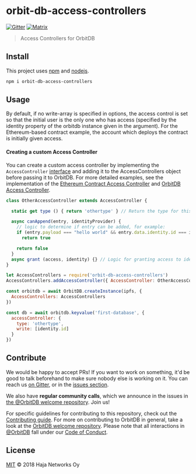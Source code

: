 # orbit-db-access-controllers

[![Gitter](https://img.shields.io/gitter/room/nwjs/nw.js.svg)](https://gitter.im/orbitdb/Lobby) [![Matrix](https://img.shields.io/badge/matrix-%23orbitdb%3Apermaweb.io-blue.svg)](https://riot.permaweb.io/#/room/#orbitdb:permaweb.io) 

> Access Controllers for OrbitDB

## Install

This project uses [npm](http://npmjs.com/) and [nodejs](https://nodejs.org/).

```sh
npm i orbit-db-access-controllers
```

## Usage

By default, if no write-array is specified in options, the access control is set so that the initial user is the only one who has access (specified by the identity property of the orbitdb instance given in the argument). For the Ethereum-based contract example, the account which deploys the contract is initially given access.

#### Creating a custom Access Controller

You can create a custom access controller by implementing the `AccessController` [interface](https://github.com/orbitdb/orbit-db-access-controllers/blob/master/src/access-controller-interface.js) and adding it to the AccessControllers object before passing it to OrbitDB. For more detailed examples, see the implementation of the [Ethereum Contract Access Controller](https://github.com/orbitdb/orbit-db-access-controllers/blob/master/src/contract-access-controller.js) and [OrbitDB Access Controller](https://github.com/orbitdb/orbit-db-access-controllers/blob/master/src/orbitdb-access-controller.js).

```javascript
class OtherAccessController extends AccessController {

  static get type () { return 'othertype' } // Return the type for this controller

  async canAppend(entry, identityProvider) {
    // logic to determine if entry can be added, for example:
    if (entry.payload === "hello world" && entry.data.identity.id === identity.id && identityProvider.verifyIdentity(entry.data.identity))
      return true

    return false
  }
  async grant (access, identity) {} // Logic for granting access to identity
}

let AccessControllers = require('orbit-db-access-controllers')
AccessControllers.addAccessController({ AccessController: OtherAccessController })

const orbitdb = await OrbitDB.createInstance(ipfs, {
  AccessControllers: AccessControllers
})

const db = await orbitdb.keyvalue('first-database', {
  accessController: {
    type: 'othertype',
    write: [identity.id]
  }
})
```

## Contribute

We would be happy to accept PRs! If you want to work on something, it'd be good to talk beforehand to make sure nobody else is working on it. You can reach us [on Gitter](https://gitter.im/orbitdb/Lobby), or in the [issues section](https://github.com/orbitdb/orbit-db-access-controllers/issues).

We also have **regular community calls**, which we announce in the issues in [the @OrbitDB welcome repository](https://github.com/orbitdb/welcome/issues). Join us!


For specific guidelines for contributing to this repository, check out the [Contributing guide](CONTRIBUTING.md). For more on contributing to OrbitDB in general, take a look at the [OrbitDB welcome repository](https://github.com/orbitdb/welcome). Please note that all interactions in [@OrbitDB](https://github.com/orbitdb) fall under our [Code of Conduct](CODE_OF_CONDUCT.md).

## License

[MIT](LICENSE) © 2018 Haja Networks Oy

